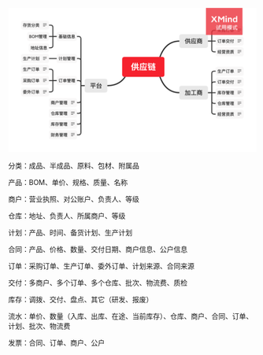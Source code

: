 ![微信服务商之供应链](scm.png)

分类：成品、半成品、原料、包材、附属品

产品：BOM、单价、规格、质量、名称

商户：营业执照、对公账户、负责人、等级

仓库：地址、负责人、所属商户、等级

计划：产品、时间、备货计划、生产计划

合同：产品、价格、数量、交付日期、商户信息、公户信息

订单：采购订单、生产订单、委外订单、计划来源、合同来源

交付：多商户、多个订单、多个仓库、批次、物流费、质检

库存：调拨、交付、盘点、其它（研发、报废）

流水：单价、数量（入库、出库、在途、当前库存）、仓库、商户、合同、订单、计划、批次、物流费

发票：合同、订单、商户、公户
